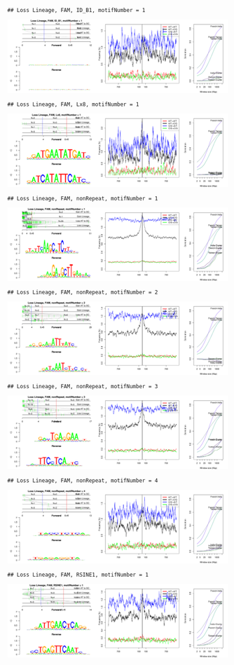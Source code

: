 

```
## Loss Lineage, FAM, ID_B1, motifNumber = 1
```

![plot of chunk motifPValues](figure/motifPValues1.png) 

```
## Loss Lineage, FAM, Lx8, motifNumber = 1
```

![plot of chunk motifPValues](figure/motifPValues2.png) 

```
## Loss Lineage, FAM, nonRepeat, motifNumber = 1
```

![plot of chunk motifPValues](figure/motifPValues3.png) 

```
## Loss Lineage, FAM, nonRepeat, motifNumber = 2
```

![plot of chunk motifPValues](figure/motifPValues4.png) 

```
## Loss Lineage, FAM, nonRepeat, motifNumber = 3
```

![plot of chunk motifPValues](figure/motifPValues5.png) 

```
## Loss Lineage, FAM, nonRepeat, motifNumber = 4
```

![plot of chunk motifPValues](figure/motifPValues6.png) 

```
## Loss Lineage, FAM, RSINE1, motifNumber = 1
```

![plot of chunk motifPValues](figure/motifPValues7.png) 
  
